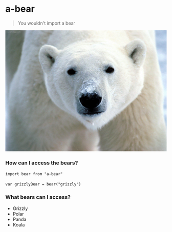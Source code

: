 # a-bear
> You wouldn't import a bear

![a bear](bears/polar.jpg)

### How can I access the bears?

```
import bear from "a-bear"

var grizzlyBear = bear("grizzly")
```

### What bears can I access?
- Grizzly
- Polar
- Panda
- Koala
